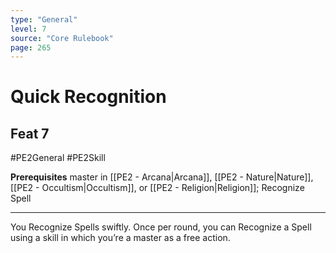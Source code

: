 ```yaml
---
type: "General"
level: 7
source: "Core Rulebook"
page: 265
---
```

# Quick Recognition
## Feat 7
#PE2General #PE2Skill 

**Prerequisites** master in [[PE2 - Arcana|Arcana]], [[PE2 - Nature|Nature]], [[PE2 - Occultism|Occultism]], or [[PE2 - Religion|Religion]]; Recognize Spell

---
You Recognize Spells swiftly. Once per round, you can Recognize a Spell using a skill in which you’re a master as a free action.